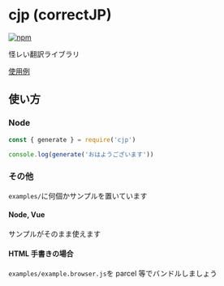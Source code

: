 # cjp (correctJP)

[![npm](https://img.shields.io/npm/v/cjp)](https://www.npmjs.com/package/cjp)

怪レい翻訳ライブラリ

[使用例](https://github.com/DevSubmarinonline/correctJP-web)

## 使い方

### Node

```js
const { generate } = require('cjp')

console.log(generate('おはようございます'))
```

### その他

`examples/`に何個かサンプルを置いています

#### Node, Vue

サンプルがそのまま使えます

#### HTML 手書きの場合

`examples/example.browser.js`を parcel 等でバンドルしましょう

